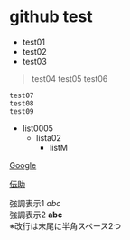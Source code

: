 # github test

* test01
* test02
* test03
> test04
> test05
> test06

```
test07
test08
test09
```
* list0005
  * lista02
    * listM

[Google](https://www.google.co.jp/)

[伝助](http://densuke.biz/list?cd=gzPs2UsaJp2Tsf4s)

強調表示1 *abc*  
強調表示2 **abc**  
※改行は末尾に半角スペース2つ
